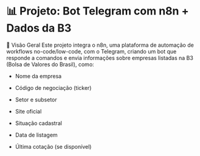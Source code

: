 # 📊 Projeto: Bot Telegram com n8n + Dados da B3

🧩 Visão Geral
Este projeto integra o n8n, uma plataforma de automação de workflows no-code/low-code, com o Telegram, criando um bot que responde a comandos e envia informações sobre empresas listadas na B3 (Bolsa de Valores do Brasil), como:

- Nome da empresa

- Código de negociação (ticker)

- Setor e subsetor

- Site oficial

- Situação cadastral

- Data de listagem

- Última cotação (se disponível)
